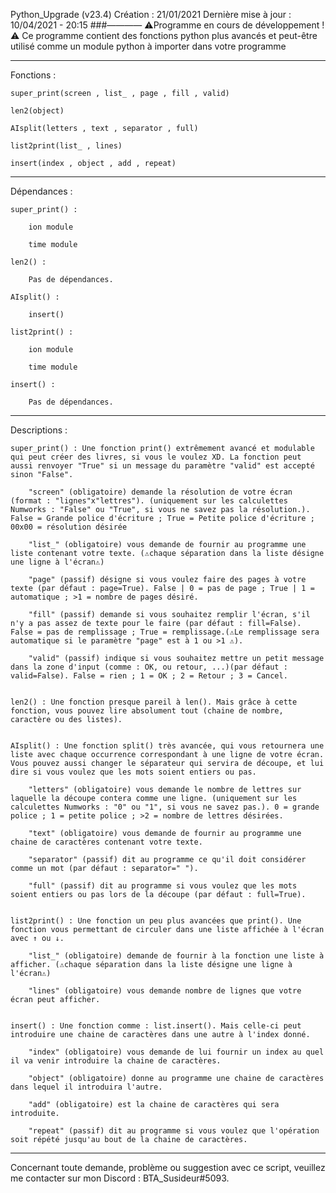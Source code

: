 Python_Upgrade (v23.4)
Création : 21/01/2021
Dernière mise à jour : 10/04/2021 - 20:15
###————
⚠️Programme en cours de développement !⚠️
Ce programme contient des fonctions python plus avancés et peut-être utilisé comme un module python à importer dans votre programme

---------- 
Fonctions :

    super_print(screen , list_ , page , fill , valid)

    len2(object)

    AIsplit(letters , text , separator , full)

    list2print(list_ , lines)

    insert(index , object , add , repeat)

---------- 
Dépendances :

    super_print() :

        ion module

        time module

    len2() :

        Pas de dépendances.

    AIsplit() :

        insert()

    list2print() :

        ion module

        time module

    insert() :

        Pas de dépendances.

---------- 
Descriptions :

    super_print() : Une fonction print() extrêmement avancé et modulable qui peut créer des livres, si vous le voulez XD. La fonction peut aussi renvoyer "True" si un message du paramètre "valid" est accepté sinon "False".

        "screen" (obligatoire) demande la résolution de votre écran (format : "lignes"x"lettres"). (uniquement sur les calculettes Numworks : "False" ou "True", si vous ne savez pas la résolution.). False = Grande police d'écriture ; True = Petite police d'écriture ; 00x00 = résolution désirée

        "list_" (obligatoire) vous demande de fournir au programme une liste contenant votre texte. (⚠️chaque séparation dans la liste désigne une ligne à l'écran⚠️)

        "page" (passif) désigne si vous voulez faire des pages à votre texte (par défaut : page=True). False | 0 = pas de page ; True | 1 = automatique ; >1 = nombre de pages désiré.

        "fill" (passif) demande si vous souhaitez remplir l'écran, s'il n'y a pas assez de texte pour le faire (par défaut : fill=False). False = pas de remplissage ; True = remplissage.(⚠️Le remplissage sera automatique si le paramètre "page" est à 1 ou >1 ⚠️).

        "valid" (passif) indique si vous souhaitez mettre un petit message dans la zone d'input (comme : OK, ou retour, ...)(par défaut : valid=False). False = rien ; 1 = OK ; 2 = Retour ; 3 = Cancel.


    len2() : Une fonction presque pareil à len(). Mais grâce à cette fonction, vous pouvez lire absolument tout (chaine de nombre, caractère ou des listes).


    AIsplit() : Une fonction split() très avancée, qui vous retournera une liste avec chaque occurrence correspondant à une ligne de votre écran. Vous pouvez aussi changer le séparateur qui servira de découpe, et lui dire si vous voulez que les mots soient entiers ou pas.

        "letters" (obligatoire) vous demande le nombre de lettres sur laquelle la découpe contera comme une ligne. (uniquement sur les calculettes Numworks : "0" ou "1", si vous ne savez pas.). 0 = grande police ; 1 = petite police ; >2 = nombre de lettres désirées.

        "text" (obligatoire) vous demande de fournir au programme une chaine de caractères contenant votre texte.

        "separator" (passif) dit au programme ce qu'il doit considérer comme un mot (par défaut : separator=" ").

        "full" (passif) dit au programme si vous voulez que les mots soient entiers ou pas lors de la découpe (par défaut : full=True).


    list2print() : Une fonction un peu plus avancées que print(). Une fonction vous permettant de circuler dans une liste affichée à l'écran avec ↑ ou ↓.

        "list_" (obligatoire) demande de fournir à la fonction une liste à afficher. (⚠️chaque séparation dans la liste désigne une ligne à l'écran⚠️)

        "lines" (obligatoire) vous demande nombre de lignes que votre écran peut afficher.


    insert() : Une fonction comme : list.insert(). Mais celle-ci peut introduire une chaine de caractères dans une autre à l'index donné.

        "index" (obligatoire) vous demande de lui fournir un index au quel il va venir introduire la chaine de caractères.

        "object" (obligatoire) donne au programme une chaine de caractères dans lequel il introduira l'autre.

        "add" (obligatoire) est la chaine de caractères qui sera introduite.

        "repeat" (passif) dit au programme si vous voulez que l'opération soit répété jusqu'au bout de la chaine de caractères.

---------- 
Concernant toute demande, problème ou suggestion avec ce script, veuillez me contacter sur mon Discord : BTA_Susideur#5093.
